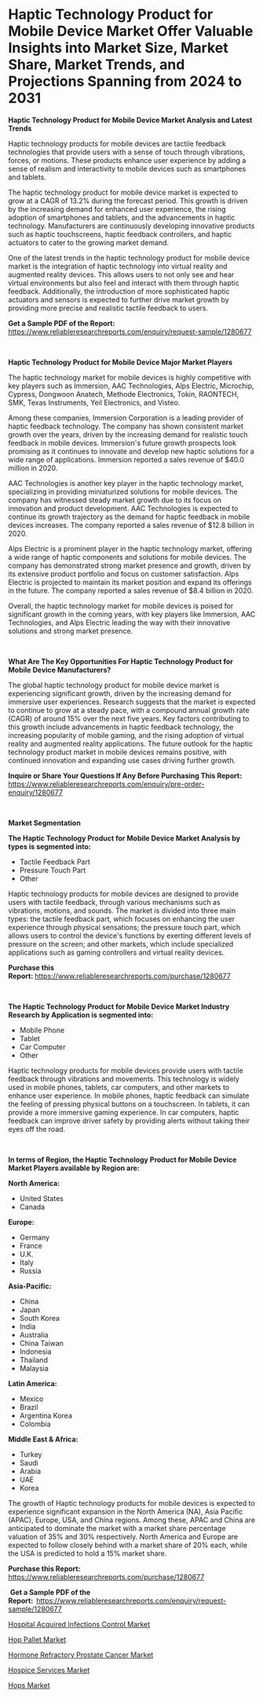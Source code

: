<p><h1>Haptic Technology Product for Mobile Device Market Offer Valuable Insights into Market Size, Market Share, Market Trends, and Projections Spanning from 2024 to 2031</h1></p><p><strong>Haptic Technology Product for Mobile Device Market Analysis and Latest Trends</strong></p>
<p><p>Haptic technology products for mobile devices are tactile feedback technologies that provide users with a sense of touch through vibrations, forces, or motions. These products enhance user experience by adding a sense of realism and interactivity to mobile devices such as smartphones and tablets.</p><p>The haptic technology product for mobile device market is expected to grow at a CAGR of 13.2% during the forecast period. This growth is driven by the increasing demand for enhanced user experience, the rising adoption of smartphones and tablets, and the advancements in haptic technology. Manufacturers are continuously developing innovative products such as haptic touchscreens, haptic feedback controllers, and haptic actuators to cater to the growing market demand.</p><p>One of the latest trends in the haptic technology product for mobile device market is the integration of haptic technology into virtual reality and augmented reality devices. This allows users to not only see and hear virtual environments but also feel and interact with them through haptic feedback. Additionally, the introduction of more sophisticated haptic actuators and sensors is expected to further drive market growth by providing more precise and realistic tactile feedback to users.</p></p>
<p><strong>Get a Sample PDF of the Report:&nbsp;</strong> <a href="https://www.reliableresearchreports.com/enquiry/request-sample/1280677">https://www.reliableresearchreports.com/enquiry/request-sample/1280677</a></p>
<p>&nbsp;</p>
<p><strong>Haptic Technology Product for Mobile Device Major Market Players</strong></p>
<p><p>The haptic technology market for mobile devices is highly competitive with key players such as Immersion, AAC Technologies, Alps Electric, Microchip, Cypress, Dongwoon Anatech, Methode Electronics, Tokin, RAONTECH, SMK, Texas Instruments, Yeil Electronics, and Visteo. </p><p>Among these companies, Immersion Corporation is a leading provider of haptic feedback technology. The company has shown consistent market growth over the years, driven by the increasing demand for realistic touch feedback in mobile devices. Immersion's future growth prospects look promising as it continues to innovate and develop new haptic solutions for a wide range of applications. Immersion reported a sales revenue of $40.0 million in 2020.</p><p>AAC Technologies is another key player in the haptic technology market, specializing in providing miniaturized solutions for mobile devices. The company has witnessed steady market growth due to its focus on innovation and product development. AAC Technologies is expected to continue its growth trajectory as the demand for haptic feedback in mobile devices increases. The company reported a sales revenue of $12.8 billion in 2020.</p><p>Alps Electric is a prominent player in the haptic technology market, offering a wide range of haptic components and solutions for mobile devices. The company has demonstrated strong market presence and growth, driven by its extensive product portfolio and focus on customer satisfaction. Alps Electric is projected to maintain its market position and expand its offerings in the future. The company reported a sales revenue of $8.4 billion in 2020.</p><p>Overall, the haptic technology market for mobile devices is poised for significant growth in the coming years, with key players like Immersion, AAC Technologies, and Alps Electric leading the way with their innovative solutions and strong market presence.</p></p>
<p>&nbsp;</p>
<p><strong>What Are The Key Opportunities For Haptic Technology Product for Mobile Device Manufacturers?</strong></p>
<p><p>The global haptic technology product for mobile device market is experiencing significant growth, driven by the increasing demand for immersive user experiences. Research suggests that the market is expected to continue to grow at a steady pace, with a compound annual growth rate (CAGR) of around 15% over the next five years. Key factors contributing to this growth include advancements in haptic feedback technology, the increasing popularity of mobile gaming, and the rising adoption of virtual reality and augmented reality applications. The future outlook for the haptic technology product market in mobile devices remains positive, with continued innovation and expanding use cases driving further growth.</p></p>
<p><strong>Inquire or Share Your Questions If Any Before Purchasing This Report:</strong> <a href="https://www.reliableresearchreports.com/enquiry/pre-order-enquiry/1280677">https://www.reliableresearchreports.com/enquiry/pre-order-enquiry/1280677</a></p>
<p>&nbsp;</p>
<p><strong>Market Segmentation</strong></p>
<p><strong>The Haptic Technology Product for Mobile Device Market Analysis by types is segmented into:</strong></p>
<p><ul><li>Tactile Feedback Part</li><li>Pressure Touch Part</li><li>Other</li></ul></p>
<p><p>Haptic technology products for mobile devices are designed to provide users with tactile feedback, through various mechanisms such as vibrations, motions, and sounds. The market is divided into three main types: the tactile feedback part, which focuses on enhancing the user experience through physical sensations; the pressure touch part, which allows users to control the device's functions by exerting different levels of pressure on the screen; and other markets, which include specialized applications such as gaming controllers and virtual reality devices.</p></p>
<p><strong>Purchase this Report:&nbsp;</strong><a href="https://www.reliableresearchreports.com/purchase/1280677">https://www.reliableresearchreports.com/purchase/1280677</a></p>
<p>&nbsp;</p>
<p><strong>The Haptic Technology Product for Mobile Device Market Industry Research by Application is segmented into:</strong></p>
<p><ul><li>Mobile Phone</li><li>Tablet</li><li>Car Computer</li><li>Other</li></ul></p>
<p><p>Haptic technology products for mobile devices provide users with tactile feedback through vibrations and movements. This technology is widely used in mobile phones, tablets, car computers, and other markets to enhance user experience. In mobile phones, haptic feedback can simulate the feeling of pressing physical buttons on a touchscreen. In tablets, it can provide a more immersive gaming experience. In car computers, haptic feedback can improve driver safety by providing alerts without taking their eyes off the road.</p></p>
<p>&nbsp;</p>
<p><strong>In terms of Region, the Haptic Technology Product for Mobile Device Market Players available by Region are:</strong></p>
<p>
    <p> <strong> North America: </strong>
        <ul>
            <li>United States</li>
            <li>Canada</li>
        </ul>
        </p> 
    <p> <strong> Europe: </strong>
        <ul>
            <li>Germany</li>
            <li>France</li>
            <li>U.K.</li>
            <li>Italy</li>
            <li>Russia</li>
        </ul>
        </p> 
    <p> <strong> Asia-Pacific: </strong>
        <ul>
            <li>China</li>
            <li>Japan</li>
            <li>South Korea</li>
            <li>India</li>
            <li>Australia</li>
            <li>China Taiwan</li>
            <li>Indonesia</li>
            <li>Thailand</li>
            <li>Malaysia</li>
        </ul>
        </p> 
    <p> <strong> Latin America: </strong>
        <ul>
            <li>Mexico</li>
            <li>Brazil</li>
            <li>Argentina Korea</li>
            <li>Colombia</li>
        </ul>
        </p> 
    <p> <strong> Middle East & Africa: </strong>
        <ul>
            <li>Turkey</li>
            <li>Saudi</li>
            <li>Arabia</li>
            <li>UAE</li>
            <li>Korea</li>
        </ul>
    </p>
    </p>
<p><p>The growth of Haptic technology products for mobile devices is expected to experience significant expansion in the North America (NA), Asia Pacific (APAC), Europe, USA, and China regions. Among these, APAC and China are anticipated to dominate the market with a market share percentage valuation of 35% and 30% respectively. North America and Europe are expected to follow closely behind with a market share of 20% each, while the USA is predicted to hold a 15% market share.</p></p>
<p><strong>Purchase this Report: </strong><a href="https://www.reliableresearchreports.com/purchase/1280677">https://www.reliableresearchreports.com/purchase/1280677</a></p>
<p>&nbsp;<strong>Get a Sample PDF of the Report:&nbsp;&nbsp;</strong><a href="https://www.reliableresearchreports.com/enquiry/request-sample/1280677">https://www.reliableresearchreports.com/enquiry/request-sample/1280677</a></p>
<p><strong></strong></p>
<p><p><a href="https://medium.com/p/8f56c3b7e51a/edit">Hospital Acquired Infections Control Market</a></p><p><a href="https://medium.com/@anthonybryant71/hop-pallet-market-analysis-and-sze-forecasted-for-period-from-2024-to-2031-e62898bb7712">Hop Pallet Market</a></p><p><a href="https://medium.com/@anthonybryant71/hormone-refractory-prostate-cancer-market-furnishes-information-on-market-share-market-trends-and-6b366b41d5b3">Hormone Refractory Prostate Cancer Market</a></p><p><a href="https://medium.com/@anthonybryant71/hospice-services-market-report-reveals-the-latest-trends-and-growth-opportunities-of-this-market-a15354500e17">Hospice Services Market</a></p><p><a href="https://medium.com/@anthonybryant71/hops-market-trends-forecast-and-competitive-analysis-to-2031-0c380802ac7d">Hops Market</a></p></p>